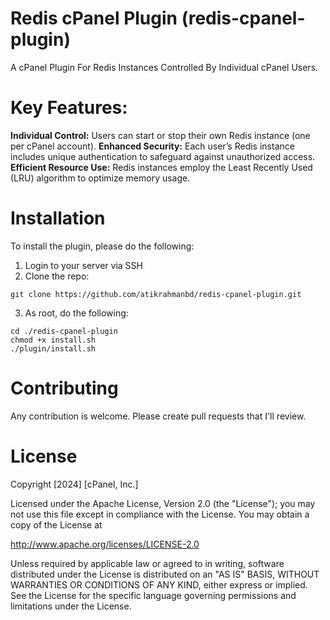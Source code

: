# Redis cPanel Plugin (redis-cpanel-plugin)

A cPanel Plugin For Redis Instances Controlled By Individual cPanel Users.

# Key Features:

**Individual Control:** Users can start or stop their own Redis instance (one per cPanel account).
**Enhanced Security:** Each user’s Redis instance includes unique authentication to safeguard against unauthorized access.
**Efficient Resource Use:** Redis instances employ the Least Recently Used (LRU) algorithm to optimize memory usage.

# Installation

To install the plugin, please do the following:

1. Login to your server via SSH
2. Clone the repo:

```
git clone https://github.com/atikrahmanbd/redis-cpanel-plugin.git
```

3. As root, do the following:

```
cd ./redis-cpanel-plugin
chmod +x install.sh
./plugin/install.sh
```

# Contributing

Any contribution is welcome. Please create pull requests that I'll review.

# License

Copyright [2024] [cPanel, Inc.]

Licensed under the Apache License, Version 2.0 (the "License");
you may not use this file except in compliance with the License.
You may obtain a copy of the License at

http://www.apache.org/licenses/LICENSE-2.0

Unless required by applicable law or agreed to in writing, software
distributed under the License is distributed on an "AS IS" BASIS,
WITHOUT WARRANTIES OR CONDITIONS OF ANY KIND, either express or implied.
See the License for the specific language governing permissions and
limitations under the License.
